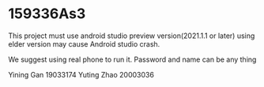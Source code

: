# 159336As3
This project must use android studio preview version(2021.1.1 or later)
using elder version may cause Android studio crash.

We suggest using real phone to run it.
Password and name can be any thing

Yining Gan  19033174
Yuting Zhao 20003036
